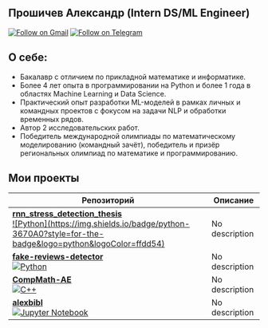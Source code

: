## Прошичев Александр (Intern DS/ML Engineer)
[![Follow on Gmail](https://img.shields.io/badge/gmail-kaidux22-red.svg?style=flat&logo=gmail)](mailto:kaidux22@gmail.com) [![Follow on Telegram](https://img.shields.io/badge/telegram-%40kaidux-blue.svg?style=flat&logo=telegram)](https://t.me/kaidux)

## О себе: 
- Бакалавр с отличием по прикладной математике и информатике. 
- Более 4 лет опыта в программировании на Python и более 1 года в областях Machine Learning и Data Science. 
- Практический опыт разработки ML-моделей в рамках личных и командных проектов с фокусом на задачи NLP и обработки временных рядов. 
- Автор 2 исследовательских работ. 
- Победитель международной олимпиады по математическому моделированию (командный зачёт), победитель и призёр региональных олимпиад по математике и программированию.

## Мои проекты

<div>
<table>
  <thead>
    <tr>
      <th>Репозиторий</th>
      <th>Описание</th>
    </tr>
  </thead>
  <tbody>
    <tr>
      <td><a href="https://github.com/kaidux22/rnn_stress_detection_thesis" target="_blank"><strong>rnn_stress_detection_thesis</strong><br>![Python](https://img.shields.io/badge/python-3670A0?style=for-the-badge&logo=python&logoColor=ffdd54)</a></td>
      <td>No description </td>
    </tr>
    <tr>
      <td><a href="https://github.com/kaidux22/fake-reviews-detector" target="_blank"><strong>fake-reviews-detector</strong><br><img src="https://img.shields.io/badge/-Python-blue?style=flat-square" alt="Python"/></a></td>
      <td>No description </td>
    </tr>
    <tr>
      <td><a href="https://github.com/kaidux22/CompMath-AE" target="_blank"><strong>CompMath-AE</strong><br><img src="https://img.shields.io/badge/-C%2B%2B-blue?style=flat-square" alt="C++"/></a></td>
      <td>No description </td>
    </tr>
    <tr>
      <td><a href="https://github.com/kaidux22/alexbibl" target="_blank"><strong>alexbibl</strong><br><img src="https://img.shields.io/badge/-Jupyter%20Notebook-blue?style=flat-square" alt="Jupyter Notebook"/></a></td>
      <td>No description </td>
    </tr>
  </tbody>
</table>

</div>
